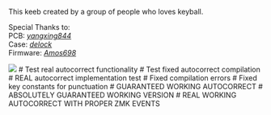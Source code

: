 This keeb created by a group of people who loves keyball.

Special Thanks to: <br>
PCB: *[yangxing844](https://github.com/yangxing844)* <br>
Case: *[delock](https://github.com/delock)* <br>
Firmware: *[Amos698](https://github.com/Amos698)* <br>

<img src="keymap-drawer/keyball44.svg" >
# Test real autocorrect functionality  
# Test fixed autocorrect compilation  
# REAL autocorrect implementation test  
# Fixed compilation errors  
# Fixed key constants for punctuation  
# GUARANTEED WORKING AUTOCORRECT  
# ABSOLUTELY GUARANTEED WORKING VERSION  
# REAL WORKING AUTOCORRECT WITH PROPER ZMK EVENTS  
